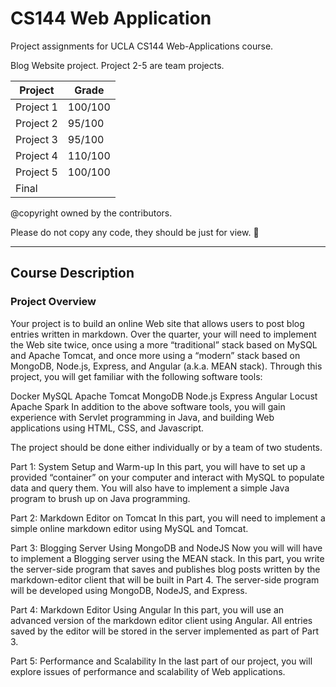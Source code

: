 # CS144 Web Application
Project assignments for UCLA CS144 Web-Applications course.

Blog Website project. Project 2-5 are team projects.  

| Project   | Grade   |
| --------- | ------- |
| Project 1 | 100/100 |
| Project 2 | 95/100  |
| Project 3 | 95/100  |
| Project 4 | 110/100 |
| Project 5 | 100/100 |
| Final     |         |

@copyright owned by the contributors. 

Please do not copy any code, they should be just for view. ​:slightly_smiling_face:​

---
## Course Description
### Project Overview
Your project is to build an online Web site that allows users to post blog entries written in markdown. Over the quarter, your will need to implement the Web site twice, once using a more “traditional” stack based on MySQL and Apache Tomcat, and once more using a “modern” stack based on MongoDB, Node.js, Express, and Angular (a.k.a. MEAN stack). Through this project, you will get familiar with the following software tools:

Docker
MySQL
Apache Tomcat
MongoDB
Node.js
Express
Angular
Locust
Apache Spark
In addition to the above software tools, you will gain experience with Servlet programming in Java, and building Web applications using HTML, CSS, and Javascript.

The project should be done either individually or by a team of two students.

Part 1: System Setup and Warm-up
In this part, you will have to set up a provided “container” on your computer and interact with MySQL to populate data and query them. You will also have to implement a simple Java program to brush up on Java programming.

Part 2: Markdown Editor on Tomcat
In this part, you will need to implement a simple online markdown editor using MySQL and Tomcat.

Part 3: Blogging Server Using MongoDB and NodeJS
Now you will will have to implement a Blogging server using the MEAN stack. In this part, you write the server-side program that saves and publishes blog posts written by the markdown-editor client that will be built in Part 4. The server-side program will be developed using MongoDB, NodeJS, and Express.

Part 4: Markdown Editor Using Angular
In this part, you will use an advanced version of the markdown editor client using Angular. All entries saved by the editor will be stored in the server implemented as part of Part 3.

Part 5: Performance and Scalability
In the last part of our project, you will explore issues of performance and scalability of Web applications.
